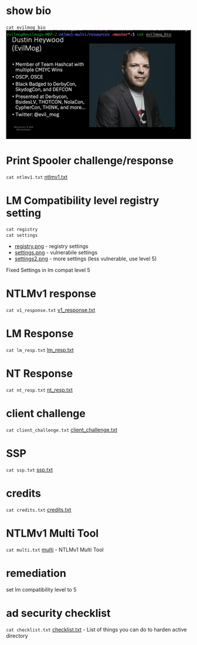 # show bio

`cat evilmog_bio`
    ![EvilMog_bio](evilmog_bio.png)

# Print Spooler challenge/response
`cat ntlmv1.txt`
[ntlmv1.txt](ntlmv1.txt)

# LM Compatibility level registry setting
```
cat registry
cat settings
```

* [registry.png](registry.png) - registry settings
* [settings.png](settings.png) - vulnerabile settings
* [settings2.png](settings2.png) - more settings (less vulnerable, use level 5)

Fixed Settings in lm compat level 5

# NTLMv1 response
`cat v1_response.txt`
[v1_response.txt](v1_response.txt)

# LM Response
`cat lm_resp.txt`
[lm_resp.txt](lm_resp.txt)

# NT Response
`cat nt_resp.txt`
[nt_resp.txt](lm_resp.txt)

# client challenge
`cat client_challenge.txt`
[client_challenge.txt](client_challenge.txt)

# SSP
`cat ssp.txt`
[ssp.txt](ssp.txt)

# credits
`cat credits.txt`
[credits.txt](credits.txt)

# NTLMv1 Multi Tool
`cat multi.txt`
[multi](multi) - NTLMv1 Multi Tool

# remediation
set lm compatibility level to 5

# ad security checklist
`cat checklist.txt`
[checklist.txt](checklist.txt) - List of things you can do to harden active directory
